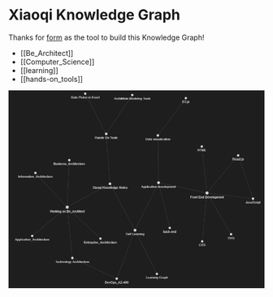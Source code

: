 # Xiaoqi Knowledge Graph

Thanks for [form](https://foambubble.github.io/foam/) as the tool to build this Knowledge Graph!

- [[Be_Architect]]
- [[Computer_Science]]
- [[learning]]
- [[hands-on_tools]]

![20221009](assets/myknowledge.png)